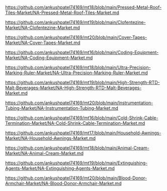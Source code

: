 <p><a href="https://github.com/ankushpatel74169/mt18/blob/main/Pressed-Metal-Roof-Tiles-Market/NA-Pressed-Metal-Roof-Tiles-Market.md">https://github.com/ankushpatel74169/mt18/blob/main/Pressed-Metal-Roof-Tiles-Market/NA-Pressed-Metal-Roof-Tiles-Market.md</a></p><p><a href="https://github.com/ankushpatel74169/mt19/blob/main/Clofentezine-Market/NA-Clofentezine-Market.md">https://github.com/ankushpatel74169/mt19/blob/main/Clofentezine-Market/NA-Clofentezine-Market.md</a></p><p><a href="https://github.com/ankushpatel74169/mt20/blob/main/Cover-Tapes-Market/NA-Cover-Tapes-Market.md">https://github.com/ankushpatel74169/mt20/blob/main/Cover-Tapes-Market/NA-Cover-Tapes-Market.md</a></p><p><a href="https://github.com/ankushpatel74169/mt16/blob/main/Coding-Equipment-Market/NA-Coding-Equipment-Market.md">https://github.com/ankushpatel74169/mt16/blob/main/Coding-Equipment-Market/NA-Coding-Equipment-Market.md</a></p><p><a href="https://github.com/ankushpatel74169/mt18/blob/main/Ultra-Precision-Marking-Ruler-Market/NA-Ultra-Precision-Marking-Ruler-Market.md">https://github.com/ankushpatel74169/mt18/blob/main/Ultra-Precision-Marking-Ruler-Market/NA-Ultra-Precision-Marking-Ruler-Market.md</a></p><p><a href="https://github.com/ankushpatel74169/mt19/blob/main/High-Strength-RTD-Malt-Beverages-Market/NA-High-Strength-RTD-Malt-Beverages-Market.md">https://github.com/ankushpatel74169/mt19/blob/main/High-Strength-RTD-Malt-Beverages-Market/NA-High-Strength-RTD-Malt-Beverages-Market.md</a></p><p><a href="https://github.com/ankushpatel74169/mt20/blob/main/Instrumentation-Tubing-Market/NA-Instrumentation-Tubing-Market.md">https://github.com/ankushpatel74169/mt20/blob/main/Instrumentation-Tubing-Market/NA-Instrumentation-Tubing-Market.md</a></p><p><a href="https://github.com/ankushpatel74169/mt16/blob/main/Cold-Shrink-Cable-Termination-Market/NA-Cold-Shrink-Cable-Termination-Market.md">https://github.com/ankushpatel74169/mt16/blob/main/Cold-Shrink-Cable-Termination-Market/NA-Cold-Shrink-Cable-Termination-Market.md</a></p><p><a href="https://github.com/ankushpatel74169/mt17/blob/main/Household-Awnings-Market/NA-Household-Awnings-Market.md">https://github.com/ankushpatel74169/mt17/blob/main/Household-Awnings-Market/NA-Household-Awnings-Market.md</a></p><p><a href="https://github.com/ankushpatel74169/mt18/blob/main/Animal-Cream-Market/NA-Animal-Cream-Market.md">https://github.com/ankushpatel74169/mt18/blob/main/Animal-Cream-Market/NA-Animal-Cream-Market.md</a></p><p><a href="https://github.com/ankushpatel74169/mt19/blob/main/Extinguishing-Agents-Market/NA-Extinguishing-Agents-Market.md">https://github.com/ankushpatel74169/mt19/blob/main/Extinguishing-Agents-Market/NA-Extinguishing-Agents-Market.md</a></p><p><a href="https://github.com/ankushpatel74169/mt20/blob/main/Blood-Donor-Armchair-Market/NA-Blood-Donor-Armchair-Market.md">https://github.com/ankushpatel74169/mt20/blob/main/Blood-Donor-Armchair-Market/NA-Blood-Donor-Armchair-Market.md</a></p>

